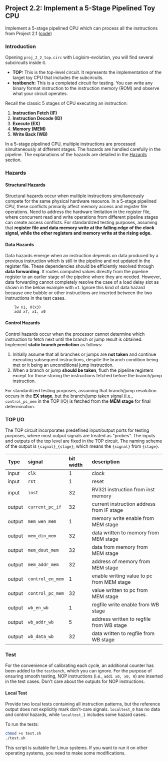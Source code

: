 ## Project 2.2: Implement a 5-Stage Pipelined Toy CPU
Implement a 5-stage pipelined CPU which can process all the instructions from Project 2.1 ([code](https://github.com/AristurtleHu/Single-Cycle_CPU_of_RISC-V))

### Introduction
Opening `proj_2_2_top.circ` with Logisim-evolution, you will find several subcircuits inside it.

*   **TOP:** This is the top-level circuit. It represents the implementation of the target toy CPU that includes the subcircuits.
*   **testbench:** This is a completed circuit for testing. You can write any binary format instruction to the instruction memory (ROM) and observe what your circuit operates.

Recall the classic 5 stages of CPU executing an instruction:
1.  **Instruction Fetch (IF)**
2.  **Instruction Decode (ID)**
3.  **Execute (EX)**
4.  **Memory (MEM)**
5.  **Write Back (WB)**

In a 5-stage pipelined CPU, multiple instructions are processed simultaneously at different stages. The hazards are handled carefully in the pipeline. The explanations of the hazards are detailed in the [Hazards](#hazards) section.

### Hazards

#### Structural Hazards
Structural hazards occur when multiple instructions simultaneously compete for the same physical hardware resource. In a 5-stage pipelined CPU, these conflicts primarily affect memory access and register file operations. Need to address the hardware limitation in the register file, where concurrent read and write operations from different pipeline stages can create access conflicts. For standardized testing purposes, assuming that **register file and data memory write at the falling edge of the clock signal, while the other registers and memory write at the rising edge.**

#### Data Hazards
Data hazards emerge when an instruction depends on data produced by a previous instruction which is still in the pipeline and not updated in the register file. These dependencies should be efficiently resolved through **data forwarding**. It routes computed values directly from the pipeline register to an earlier stage of the pipeline where they are needed.
However, data forwarding cannot completely resolve the case of a load delay slot as shown in the below example with `x1`. Ignore this kind of data hazard because one bubble or other instructions are inserted  between the two instructions in the test cases.
```assembly
    lw x1, 0(x3)
    add x7, x1, x0
```

#### Control Hazards
Control hazards occur when the processor cannot determine which instruction to fetch next until the branch or jump result is obtained. Implement **static branch prediction** as follows:

1.  Initially assume that all branches or jumps are **not taken** and continue executing subsequent instructions, despite the branch condition being met or it being an unconditional jump instruction.
2.  When a branch or jump **should be taken**, flush the pipeline registers except for those storing the instructions fetched before the branch/jump instruction.

For standardized testing purposes, assuming that branch/jump resolution occurs in the **EX stage**, but the branch/jump taken signal (i.e., `control_pc_mem` in the TOP I/O) is fetched from the **MEM stage** for final determination.

### TOP I/O
The TOP circuit incorporates predefined input/output ports for testing purposes, where most output signals are treated as "probes". 
The inputs and outputs of the top level are fixed in the TOP circuit. The naming scheme of the output is `{signal}_{stage}`, which means the `{signal}` from `{stage}`.

| Type   | signal           | bit width | description                               |
| :----- | :--------------- | :-------- | :---------------------------------------- |
| input  | `clk`            | 1         | clock                                     |
| input  | `rst`            | 1         | reset                                     |
| input  | `inst`           | 32        | RV32I instruction from inst memory        |
| output | `current_pc_if`  | 32        | current instruction address from IF stage |
| output | `mem_wen_mem`    | 1         | memory write enable from MEM stage        |
| output | `mem_din_mem`    | 32        | data written to memory from MEM stage     |
| output | `mem_dout_mem`   | 32        | data from memory from MEM stage           |
| output | `mem_addr_mem`   | 32        | address of memory from MEM stage          |
| output | `control_en_mem` | 1         | enable writing value to pc from MEM stage |
| output | `control_pc_mem` | 32        | value written to pc from MEM stage        |
| output | `wb_en_wb`       | 1         | regfile write enable from WB stage        |
| output | `wb_addr_wb`     | 5         | address written to regfile from WB stage  |
| output | `wb_data_wb`     | 32        | data written to regfile from WB stage     |

### Test
For the convenience of calibrating each cycle, an additional counter has been added to the `testbench`, which you can ignore.
For the purpose of ensuring smooth testing, NOP instructions (i.e., `addi x0, x0, 0`) are inserted in the test cases. Don't care about the outputs for NOP instructions.

#### Local Test
Provide two local tests containing all instruction patterns, but the reference output does not explicitly mark don't-care signals. `localtest_0` has no data and control hazards, while `localtest_1` includes some hazard cases.

To run the tests:
```bash
chmod +x test.sh
./test.sh
```
This script is suitable for Linux systems. If you want to run it on other operating systems, you need to make some modifications.